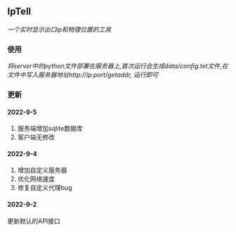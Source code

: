 ## IpTell
*一个实时显示出口ip和物理位置的工具*

### 使用
*将server中的python文件部署在服务器上,首次运行会生成data/config.txt文件,在文件中写入服务器地址http://ip:port/getaddr, 运行即可*


### 更新
#### 2022-9-5
1. 服务端增加sqlite数据库
2. 客户端无修改
#### 2022-9-4
1. 增加自定义服务器
2. 优化网络速度
3. 修复自定义代理bug

#### 2022-9-2
更新默认的API接口
